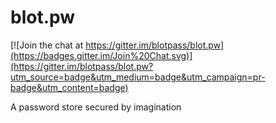blot.pw
=======

[![Join the chat at https://gitter.im/blotpass/blot.pw](https://badges.gitter.im/Join%20Chat.svg)](https://gitter.im/blotpass/blot.pw?utm_source=badge&utm_medium=badge&utm_campaign=pr-badge&utm_content=badge)

A password store secured by imagination
